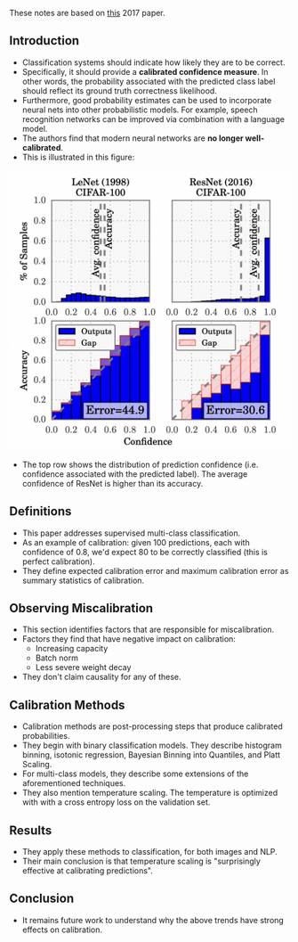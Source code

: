 These notes are based on [this](https://arxiv.org/pdf/1706.04599.pdf) 2017 paper.

## Introduction
* Classification systems should indicate how likely they are to be correct.
* Specifically, it should provide a **calibrated confidence measure**. In other words, the probability associated with the predicted class label should reflect its ground truth correctness likelihood.
* Furthermore, good probability estimates can be used to incorporate neural nets into other probabilistic models. For example, speech recognition networks can be improved via combination with a language model.
* The authors find that modern neural networks are **no longer well-calibrated**.
* This is illustrated in this figure:

![|500](_attachments/Screenshot%202023-03-18%20at%2016.50.15.png)

* The top row shows the distribution of prediction confidence (i.e. confidence associated with the predicted label). The average confidence of ResNet is higher than its accuracy.

## Definitions
* This paper addresses supervised multi-class classification.
* As an example of calibration: given 100 predictions, each with confidence of 0.8, we'd expect 80 to be correctly classified (this is perfect calibration).
* They define expected calibration error and maximum calibration error as summary statistics of calibration.

## Observing Miscalibration
* This section identifies factors that are responsible for miscalibration.
* Factors they find that have negative impact on calibration:
	* Increasing capacity
	* Batch norm
	* Less severe weight decay
* They don't claim causality for any of these.

## Calibration Methods
* Calibration methods are post-processing steps that produce calibrated probabilities. 
* They begin with binary classification models. They describe histogram binning, isotonic regression, Bayesian Binning into Quantiles, and Platt Scaling.
* For multi-class models, they describe some extensions of the aforementioned techniques.
* They also mention temperature scaling. The temperature is optimized with with a cross entropy loss on the validation set. 

## Results
* They apply these methods to classification, for both images and NLP.
* Their main conclusion is that temperature scaling is "surprisingly effective at calibrating predictions".

## Conclusion
* It remains future work to understand why the above trends have strong effects on calibration.
